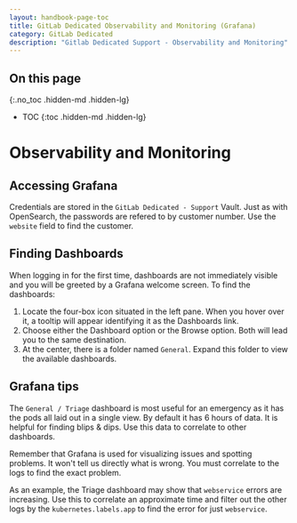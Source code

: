 ```yaml
---
layout: handbook-page-toc
title: GitLab Dedicated Observability and Monitoring (Grafana)
category: GitLab Dedicated
description: "Gitlab Dedicated Support - Observability and Monitoring"
---
```


## On this page
{:.no_toc .hidden-md .hidden-lg}

- TOC
{:toc .hidden-md .hidden-lg}

# Observability and Monitoring

## Accessing Grafana

Credentials are stored in the `GitLab Dedicated - Support` Vault.  Just as with OpenSearch, the passwords are refered to by customer number. Use the `website` field to find the customer.

## Finding Dashboards

When logging in for the first time, dashboards are not immediately visible and you will be greeted by a Grafana welcome screen. To find the dashboards:

1. Locate the four-box icon situated in the left pane. When you hover over it, a tooltip will appear identifying it as the Dashboards link.
1. Choose either the Dashboard option or the Browse option. Both will lead you to the same destination.
1. At the center, there is a folder named `General`. Expand this folder to view the available dashboards. 

## Grafana tips

The `General / Triage` dashboard is most useful for an emergency as it has the pods all laid out in a single view. By default it has 6 hours of data. It is helpful for finding blips & dips. Use this data to correlate to other dashboards.

Remember that Grafana is used for visualizing issues and spotting problems. It won't tell us directly what is wrong. You must correlate to the logs to find the exact problem.

As an example, the Triage dashboard may show that `webservice` errors are increasing. Use this to correlate an approximate time and filter out the other logs by the `kubernetes.labels.app` to find the error for just `webservice`.
